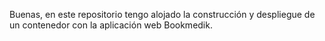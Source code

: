 Buenas, en este repositorio tengo alojado la construcción y despliegue de un contenedor con la aplicación web Bookmedik.
